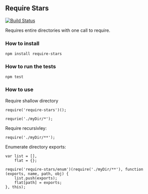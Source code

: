## Require Stars ##

[![Build Status](https://secure.travis-ci.org/rolandpoulter/node-require-stars.png)](http://travis-ci.org/rolandpoulter/node-require-stars)

Requires entire directories with one call to require.

### How to install ###

	npm install require-stars

### How to run the tests ###

	npm test

### How to use ###

Require shallow directory

	require('require-stars')();

	requrie('./myDir/*');


Require recursivley:

	require('./myDir/**');


Enumerate directory exports:

	var list = [],
	    flat = {};

	require('require-stars/enum')(require('./myDir/**'), function (exports, name, path, obj) {
		list.push(exports);
		flat[path] = exports;
	}, this);
